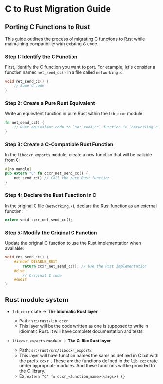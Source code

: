 # C to Rust Migration Guide

## Porting C Functions to Rust

This guide outlines the process of migrating C functions to Rust while maintaining compatibility with existing C code.

### Step 1: Identify the C Function

First, identify the C function you want to port. For example, let's consider a function named `net_send_cc()` in a file called `networking.c`:

```c
void net_send_cc() {
    // Some C code
}
```

### Step 2: Create a Pure Rust Equivalent

Write an equivalent function in pure Rust within the `lib_ccxr` module:

```rust
fn net_send_cc() {
    // Rust equivalent code to `net_send_cc` function in `networking.c`
}
```

### Step 3: Create a C-Compatible Rust Function

In the `libccxr_exports` module, create a new function that will be callable from C:

```rust
#[no_mangle]
pub extern "C" fn ccxr_net_send_cc() {
    net_send_cc() // Call the pure Rust function
}
```

### Step 4: Declare the Rust Function in C

In the original C file (`networking.c`), declare the Rust function as an external function:

```rust
extern void ccxr_net_send_cc();
```

### Step 5: Modify the Original C Function

Update the original C function to use the Rust implementation when available:

```c
void net_send_cc() {
    #ifndef DISABLE_RUST
        return ccxr_net_send_cc(); // Use the Rust implementation
    #else
        // Original C code
    #endif
}
```

## Rust module system

- `lib_ccxr` crate -> **The Idiomatic Rust layer**

  - Path: `src/rust/lib_ccxr`
  - This layer will be the code written as one is supposed to write in idiomatic Rust. It will have complete documentation and tests.

- `libccxr_exports` module -> **The C-like Rust layer**

  - Path: `src/rust/src/libccxr_exports`
  - This layer will have function names the same as defined in C but with the prefix `ccxr_`. These are the functions defined in the `lib_ccx` crate under appropriate modules. And these functions will be provided to the C library.
  - Ex: `extern "C" fn ccxr_<function_name>(<args>) {}`
